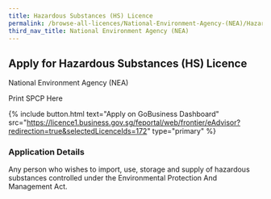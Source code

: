 ```yaml
---
title: Hazardous Substances (HS) Licence
permalink: /browse-all-licences/National-Environment-Agency-(NEA)/Hazardous-Substances-(HS)-Licence
third_nav_title: National Environment Agency (NEA)
---
```


## Apply for Hazardous Substances (HS) Licence

National Environment Agency (NEA)

Print SPCP Here

{% include button.html text="Apply on GoBusiness Dashboard" src="https://licence1.business.gov.sg/feportal/web/frontier/eAdvisor?redirection=true&selectedLicenceIds=172" type="primary" %}

### Application Details
<p>Any person who wishes to import, use, storage and supply of hazardous substances controlled under the Environmental Protection And Management Act.</p>

